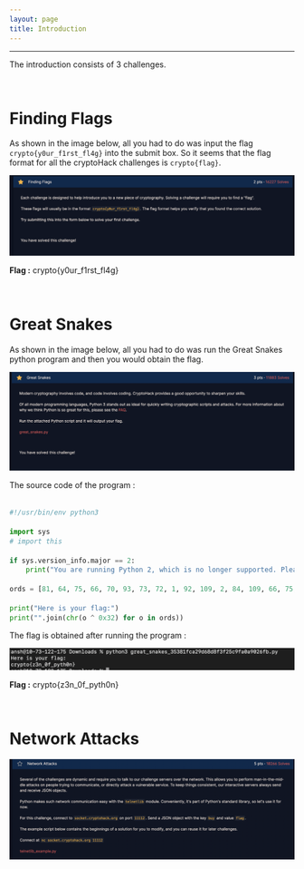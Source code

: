 ```yaml
---
layout: page
title: Introduction
---
```

<hr/>

The introduction consists of 3 challenges. 

<br/>

# Finding Flags 

As shown in the image below, all you had to do was input the flag `crypto{y0ur_f1rst_fl4g}` into the submit box. So it seems that the flag format for all the cryptoHack challenges is `crypto{flag}`.

![CryptoHack Image](/assets/img/exploitImages/cryptoHack/img4.png)

**Flag :** crypto{y0ur_f1rst_fl4g}

<br/>

# Great Snakes 

As shown in the image below, all you had to do was run the Great Snakes python program and then you would obtain the flag.

![CryptoHack Image](/assets/img/exploitImages/cryptoHack/img5.png)

The source code of the program : 

```python

#!/usr/bin/env python3

import sys
# import this

if sys.version_info.major == 2:
    print("You are running Python 2, which is no longer supported. Please update to Python 3.")

ords = [81, 64, 75, 66, 70, 93, 73, 72, 1, 92, 109, 2, 84, 109, 66, 75, 70, 90, 2, 92, 79]

print("Here is your flag:")
print("".join(chr(o ^ 0x32) for o in ords))

```

The flag is obtained after running the program :

![CryptoHack Image](/assets/img/exploitImages/cryptoHack/img6.png)

**Flag :** crypto{z3n_0f_pyth0n}

<br/>

# Network Attacks 

![CryptoHack Image](/assets/img/exploitImages/cryptoHack/img7.png)

